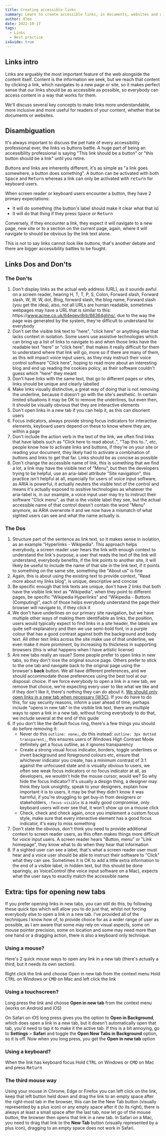 ```yaml
---
title: Creating accessible links
summary: Learn to create accessible links, in documents, websites and other digital media platforms that are clear, understandable and perceivable to users
author: dlee
date: 2022-10-17
tags:
  - Links
  - Best practice
isGuide: true
---
```


## Links intro

Links are arguably the most important feature of the web alongside the content itself. Content is the information we seek, but we reach that content by clicking a link, which navigates to a new page or site, so it makes perfect sense that our links should be as accessible as possible, so everybody can access content in a way that works for them.

We'll discuss several key concepts to make links more understandable, more inclusive and more useful for readers of your content, whether that be documents or websites.

## Disambiguation

It's always important to discuss the pet hate of every accessibility professional ever, the links vs buttons battle. A huge part of being an accessibility professional is saying "This link should be a button" or "this button should be a link" until you retire.

Buttons and links are inherently different, it's as simple as "a link goes somewhere, a button does something". A button can be activated with both <kbd>Space</kbd> and <kbd>Return</kbd> whereas a link can only be activated with <kbd>return</kbd> for keyboard users.

When screen reader or keyboard users encounter a button, they have 2 primary expectations:

* It will do something (the button's label should make it clear what that is)
* It will do that thing if they press <kbd>Space</kbd> or <kbd>Return</kbd>

Conversely, if they encounter a link, they expect it will navigate to a new page, new site or to a section on the current page, again, where it will navigate to should be obvious by the link text alone.

This is not to say links cannot look like buttons, that's another debate and there are bigger accessibility battles to be fought.

## Links Dos and Don'ts

### The Don'ts

1. Don't display links as the actual web address (URL), as it sounds awful on a screen reader, hearing H, T, T, P, S, Colon, Forward slash, Forward slash, W, W, W, dot, Blog, forward slash, the blog name, Forward slash (you get the idea), also, not all URLs are human readable, sometimes webpages may have a URL that is similar to this: h<span>ttp</span>s://www.acme.co.uk/64egeyr8rb/86364ghhs/, due to the way the page was generated by the system, they're difficult to understand for everybody
2. Don't set the visible link text to "here", "click here" or anything else that lacks context in isolation. Some users use assistive technologies which can bring up a list of links to navigate to and when those links have the readable text "here" or "click here", that makes it really difficult for them to understand where that link will go, more so if there are many of them, as this will impact voice input users, as they may instruct their voice control software "Click here", hoping to read more about an interesting blog and end up reading the cookies policy, as their software couldn't guess which "here" they meant
3. Don't have links with the same text, that go to different pages or sites, links should be unique and clearly labelled
4. Make links visually distinctive, a great way of doing that is not removing the underline, because it doesn't go with the site's aesthetic. In certain limited situations it may be OK to remove the underlines, but even then, it should be visually obvious that they are interactive elements
5. Don't open links in a new tab if you can help it, as this can disorient users
6. Focus indicators, always provide strong focus indicators for interactive elements, keyboard users depend on these to know where they are, within a page
7. Don't include the action verb in the text of the link, we often find links that have labels such as "Click here to read about..", "Tap this to..", etc, people know how to activate links and buttons, if they're on your site or reading your document, they likely had to activate a combination of buttons and links to get that far. Links should be as concise as possible
8. Don't change the accessible name of link, this is something that we find a lot, a link may have the visible text of "Menu", but then the developers trying to be helpful, use an aria-label attribute "Site navigation", this practice isn't helpful at all, especially for users of voice input software, as ARIA is powerful, it actually neuters the visible text of the control and means it's actually exposed to assitive technologies as whatever the aria-label is, in our example, a voice input user may try to instruct their software "Click menu", as that is the visible label they see, but the actual accessible name of that control doesn't contain the word "Menu" anymore, as ARIA overwrote it and we now have a mismatch of what sighted users can see and what the name actually is.

### The Dos

1. Structure part of the sentence as link text, so it makes sense in isolation, as an example "Hyperlinks - Wikipedia". This approach helps everybody, a screen reader user hears the link with enough context to understand the link's purpose, a user that reads the text of the link will understand, everybody benefits, if the link points to another site, it will likely be useful to include the name of that site in the link text, if it points to something on the same site, something like "About us" is fine
2. Again, this is about using the existing text to provide context, "Read more about my links blog", is unique, descriptive and concise
3. Be specific enough that link texts are unique, don't have 2 links that both have the visible link text as "Wikipedia", when they point to different pages, be specific "Wikipedia Hyperlinks" and "Wikipedia - Buttons (Computing)", each of those helps everybody understand the page their browser will navigate to, if they click it
4. We don't have underlines on our primary site navigation, but we have multiple other ways of making them identifiable as links, the position, users would typically expect to find links in a site header, the labels are quite self-explanatory and then we use semi-bold font, in a purple colour that has a good contrast against both the background and body text. All other text links across the site make use of that underline, we even make it more prominent, by increasing its thickness in supporting browsers (this is what happens when I have artistic license)
5. Are new tabs really an issue? Some people prefer to open links in new tabs, so they don't lose the original source page. Others prefer to stick to the one tab and navigate back to the original page using the browser's **back** button. We all have different preferences, and we should accommodate those preferences using the best tool at our disposal: choice. If we force everybody to open a link in a new tab, we remove that choice, we're expecting every user to like what we like and if they don't like it, there's nothing they can do about it. [We should only open links in a new tab when necessary (W3C)](https://www.w3.org/WAI/WCAG21/Techniques/general/G200.html). If you do have to do this, for say security reasons, inform a user ahead of time, perhaps include "opens in new tab" in the visible link text, there are multiple ways to open a link in a new tab, without forcing everybody to do that, we include several at the end of this guide
6. If you don't like the default focus ring, there's a few things you should do before removing it:
   * Never do this `outline: none;`, do this instead: `outline: 3px dotted transparent;`, this ensures users of Windows High Contrast Mode definitely get a focus outline, as it ignores transparency
   * Create a strong visual focus indicator, borders, toggle underlines or invert background and foreground colours etc, ensure that whichever indicator you create, has a minimum contrast of 3:1 against the unfocused state and is visually obvious to users, we often see weak focus indicators or no focus indicator at all, as developers, we wouldn't hide the mouse cursor, would we? So why hide the focus indicator? It's usually a design thing, a designer may think they look unsightly, speak to your designers, explain how important it is to users, it may be that they didn't know it was harmful, if you're struggling to get buy-in from designers or stakeholders, `:focus-visible` is a really good compromise, only keyboard users will ever see that, it won't show up on a mouse click
   * Check, check and check again, once you implement a custom focus style, make sure that every interactive element has a good focus indicator, it's easy to miss something
7. Don't state the obvious, don't think you need to provide additional context to screen reader users, as this often makes things more difficult for voice input users. A screen reader hears "Button, menu" or "Link homepage", they know what to do when they hear that information
8. If a sighted user can see a label, that's what a screen reader user must hear and a voice user should be able to instruct their software to "Click" what they can see. Sometimes it is OK to add a little extra information to the end of a visible label, in hidden text, but this should be done sparingly, as VoiceControl (the voice input software on a Mac), expects what the user says to exactly match the accessible name

<h2 class="accordion accordion--large">Extra: tips for opening new tabs</h2>
<div class="accordion__panel accordion__panel--large">
<p>If you prefer opening links in new tabs, you can still do this, by following these quick tips which will allow you to do just that, whilst not forcing everybody else to open a link in a new tab. I've provided all of the techniques I know how of, to provide choice for as a wider range of user as possible, as I am aware that some may rely on visual aspects, some on mouse pointer precision, some on location and some may need more than one hand or a dragging action, there is also a keyboard only technique.</p>

### Using a mouse?
Here's 2 quick mouse ways to open any link in a new tab (there's actually a third, but it needs its own section).

Right click the link and choose Open in new tab from the context menu
Hold <kbd>CTRL</kbd> on Windows or <kbd>CMD</kbd> on Mac and left click the link

### Using a touchscreen?
Long press the link and choose **Open in new tab** from the context menu (works on Android and iOS)

On Safari on iOS long press gives you the option to **Open in Background**, which does open a link in a new tab, but it doesn't automatically open that tab, you'd need to tap it to make it the active tab. If this is a bit annoying, go to **Settings** > **Safari** and toggle the **Open New Tabs in Background** option, so it is off. Now when you long press, you get the **Open in new tab** option

### Using a keyboard?
When the link has keyboard focus Hold <kbd>CTRL</kbd> on Windows or <kbd>CMD</kbd> on Mac and press <kbd>Return</kbd>

### The third mouse way
Using your mouse in Chrome, Edge or Firefox you can left click on the link, keep that left button held down and drag the link to an empty space after the right-most tab in the browser, this can be the New Tab button (visually represented by a plus icon) or any empty space after it (to its right), there is always at least a small space after the last tab, now let go of the mouse button, the browser then opens that link in a new tab. In Safari on a Mac, you need to drag that link to the **New Tab** button (visually represented by a plus icon), dragging to an empty space does not work in Safari.
</div>